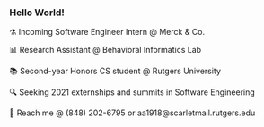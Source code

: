 ### Hello World!
<p>⚗️ Incoming Software Engineer Intern @ Merck & Co.</p>
<p>📊 Research Assistant @ Behavioral Informatics Lab</p>
<p>📚 Second-year Honors CS student @ Rutgers University</p>
<p>🔍 Seeking 2021 externships and summits in Software Engineering </p>
<p>📧 Reach me @ (848) 202-6795 or aa1918@scarletmail.rutgers.edu</p>
